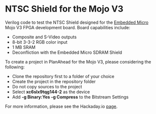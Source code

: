 # NTSC Shield for the Mojo V3
Verilog code to test the NTSC Shield designed for the [Embedded Micro](https://embeddedmicro.com) Mojo V3 FPGA development board. Board capabilities include:

* Composite and S-Video outputs
* 8-bit 3-3-2 RGB color input
* 1 MB SRAM
* Deconfliction with the Embedded Micro SDRAM Shield

To create a project in PlanAhead for the Mojo V3, please considering the following:

* Clone the repository first to a folder of your choice
* Create the project in the repository folder
* Do not copy sources to the project
* Select **xc6slx9tqg144-2** as the device
* Add **-g Binary:Yes -g Compress** to the Bitstream Settings

For more information, please see the Hackaday.io [page](https://hackaday.io/project/25560-ntsc-shield).
